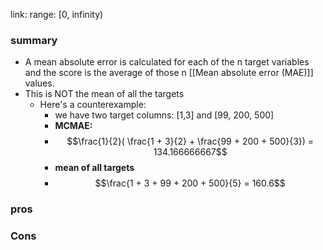 link: 
range: \[0, infinity)
### summary
- A mean absolute error is calculated for each of the n target variables and the score is the average of those n [[Mean absolute error (MAE)]] values.
- This is NOT the mean of all the targets
	- Here's a counterexample: 
		- we have two target columns: [1,3] and [99, 200, 500]
		- **MCMAE:**
		- $$\frac{1}{2}( \frac{1 + 3}{2} + \frac{99 + 200 + 500}{3}) = 134.166666667$$
		- **mean of all targets**
		- $$\frac{1 + 3 + 99 + 200 + 500}{5} = 160.6$$
### pros

### Cons
